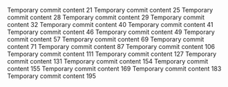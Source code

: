 Temporary commit content 21
Temporary commit content 25
Temporary commit content 28
Temporary commit content 29
Temporary commit content 32
Temporary commit content 40
Temporary commit content 41
Temporary commit content 46
Temporary commit content 49
Temporary commit content 57
Temporary commit content 69
Temporary commit content 71
Temporary commit content 87
Temporary commit content 106
Temporary commit content 111
Temporary commit content 127
Temporary commit content 131
Temporary commit content 154
Temporary commit content 155
Temporary commit content 169
Temporary commit content 183
Temporary commit content 195
